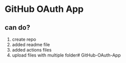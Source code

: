 # GitHub OAuth App

## can do?

1. create repo
2. added readme file
3. added actions files
4. upload files with multiple folder# GitHub-OAuth-App
